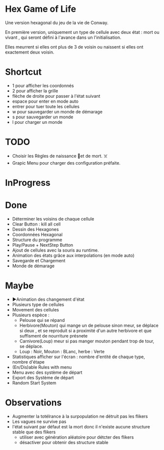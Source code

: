 # Hex Game of Life
Une version hexagonal du jeu de la vie de Conway.

En première version, uniquement un type de cellule avec deux état : mort ou vivant , qui seront défini à l'avance dans un l'initialisation. 

Elles meurrent si elles ont plus de 3 de voisin ou naissent si elles ont exactement deux voisin.

# Shortcut
- 1 pour afficher les coordonnés
- 2 pour afficher la grille
- flèche de droite pour passer à l'état suivant
- espace pour enter en mode auto
- entrer pour tuer toute les cellules 
- w pour sauvegarder un monde de démarage 
- s pour sauvegarder un monde
- l pour charger un monde 

# TODO
- Choisir les Règles de naissance 🌱et de mort. ☠️
- Grapic Menu pour charger des configuration préfaite.

# InProgress
 
# Done
- Déterminer les voisins de chaque cellule
- Clear Button : kill all cell
- Dessin des Hexagones
- Coordonnées Hexagonal
- Structure du programme
- Play/Pause + NextStep Button
- Ajout de cellules avec la souris au runtime.
- Animation des états grâce aux interpolations (en mode auto)
- Savegarde et Chargement
- Monde de démarage 


# Maybe
- ▶️Animation des changement d'état
- Plusieurs type de cellules
- Movement des cellules
- Plusieurs espèce : 
  - Pelouse qui se répand
  - Herbivore(Mouton) qui mange un de pelouse sinon meur, se déplace si deux , et se reproduit si a proximité d'un autre herbivore et que suffisment de nourriture présnete
  - Carnivore(Loup) meur si pas manger mouton pendant trop de tour, se déplace.
  - Loup : Noir, Mouton : BLanc, herbe : Verte
- Statistiques afficher sur l'écran : nombre d'entité de chaque type, nombre d'étape
- (En/Dis)able Rules with menu
- Menu avec des système de départ
- Export des Système de départ 
- Random Start System

# Observations 
- Augmenter la totélrance à la surpopulation ne détruit pas les flikers
- Les vagues ne survive pas
- l'état suivant par défaut est la mort donc il n'existe aucune structure stable que des flikers
  - utiliser avec génération aléatoire pour détcter des flikers
  - désactiver pour obtenir des structure stable